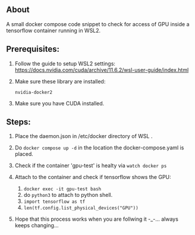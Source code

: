 ## About
A small docker compose code snippet to check for access of GPU inside a tensorflow container running in WSL2.

## Prerequisites:

1. Follow the guide to setup WSL2 settings:
https://docs.nvidia.com/cuda/archive/11.6.2/wsl-user-guide/index.html

2. Make sure these library are installed:
   ```
   nvidia-docker2
   ```
3. Make sure you have CUDA installed.

## Steps:

1. Place the daemon.json in /etc/docker directory of WSL .

2. Do ``` docker compose up -d ``` in the location the docker-compose.yaml is placed.

3. Check if the container 'gpu-test' is healty via ``` watch docker ps ```

4. Attach to the container and check if tensorflow shows the GPU:
     1. ``` docker exec -it gpu-test bash ```
     2. do ``` python3 ``` to attach to python shell.
     3. ``` import tensorflow as tf ```
     4. ``` len(tf.config.list_physical_devices("GPU")) ```

5. Hope that this process works when you are follwing it -_-... always keeps changing...
